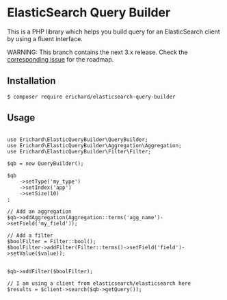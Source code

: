 ElasticSearch Query Builder
===========================

This is a PHP library which helps you build query for an ElasticSearch client by using a fluent interface.

WARNING: This branch contains the next 3.x release. Check the [corresponding issue](https://github.com/erichard/elasticsearch-query-builder/issues/7) for the roadmap.

Installation
------------

```
$ composer require erichard/elasticsearch-query-builder
```

Usage
-----

```

use Erichard\ElasticQueryBuilder\QueryBuilder;
use Erichard\ElasticQueryBuilder\Aggregation\Aggregation;
use Erichard\ElasticQueryBuilder\Filter\Filter;

$qb = new QueryBuilder();

$qb
    ->setType('my_type')
    ->setIndex('app')
    ->setSize(10)
;

// Add an aggregation
$qb->addAggregation(Aggregation::terms('agg_name')->setField('my_field'));

// Add a filter
$boolFilter = Filter::bool();
$boolFilter->addFilter(Filter::terms()->setField('field')->setValue($value));


$qb->addFilter($boolFilter);

// I am using a client from elasticsearch/elasticsearch here
$results = $client->search($qb->getQuery());

```

